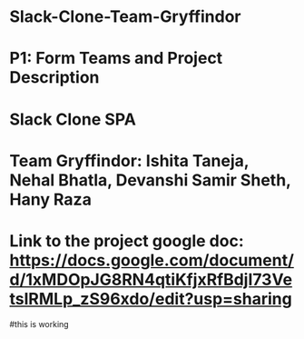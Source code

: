 # Slack-Clone-Team-Gryffindor
# P1: Form Teams and Project Description
# Slack Clone SPA
# Team Gryffindor: Ishita Taneja, Nehal Bhatla, Devanshi Samir Sheth, Hany Raza
# Link to the project google doc: https://docs.google.com/document/d/1xMDOpJG8RN4qtiKfjxRfBdjI73VetslRMLp_zS96xdo/edit?usp=sharing
#this is working
